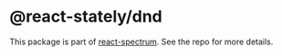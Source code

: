 # @react-stately/dnd

This package is part of [react-spectrum](https://github.com/watheia/spectrum). See the repo for more details.
